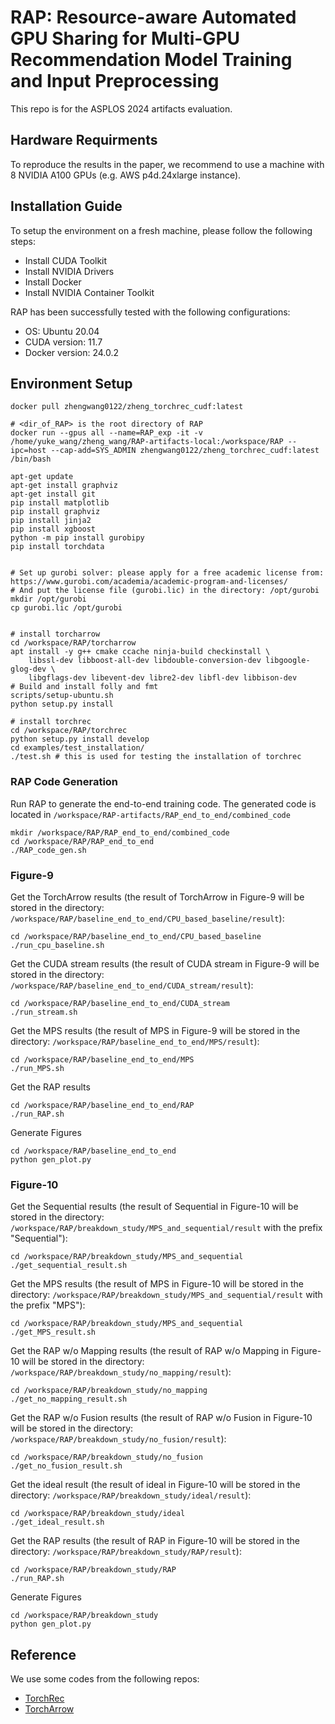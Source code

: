 # RAP: Resource-aware Automated GPU Sharing for Multi-GPU Recommendation Model Training and Input Preprocessing

This repo is for the ASPLOS 2024 artifacts evaluation.

## Hardware Requirments
To reproduce the results in the paper, we recommend to use a machine with 8 NVIDIA A100 GPUs (e.g. AWS p4d.24xlarge instance).

## Installation Guide
To setup the environment on a fresh machine, please follow the following steps:
* Install CUDA Toolkit
* Install NVIDIA Drivers
* Install Docker
* Install NVIDIA Container Toolkit

RAP has been successfully tested with the following configurations:
* OS: Ubuntu 20.04
* CUDA version: 11.7
* Docker version: 24.0.2

## Environment Setup
```
docker pull zhengwang0122/zheng_torchrec_cudf:latest

# <dir_of_RAP> is the root directory of RAP
docker run --gpus all --name=RAP_exp -it -v /home/yuke_wang/zheng_wang/RAP-artifacts-local:/workspace/RAP --ipc=host --cap-add=SYS_ADMIN zhengwang0122/zheng_torchrec_cudf:latest /bin/bash

apt-get update
apt-get install graphviz
apt-get install git 
pip install matplotlib
pip install graphviz
pip install jinja2
pip install xgboost
python -m pip install gurobipy
pip install torchdata


# Set up gurobi solver: please apply for a free academic license from: https://www.gurobi.com/academia/academic-program-and-licenses/
# And put the license file (gurobi.lic) in the directory: /opt/gurobi
mkdir /opt/gurobi
cp gurobi.lic /opt/gurobi


# install torcharrow
cd /workspace/RAP/torcharrow
apt install -y g++ cmake ccache ninja-build checkinstall \
    libssl-dev libboost-all-dev libdouble-conversion-dev libgoogle-glog-dev \
    libgflags-dev libevent-dev libre2-dev libfl-dev libbison-dev
# Build and install folly and fmt
scripts/setup-ubuntu.sh
python setup.py install

# install torchrec
cd /workspace/RAP/torchrec
python setup.py install develop 
cd examples/test_installation/ 
./test.sh # this is used for testing the installation of torchrec
```

### RAP Code Generation
Run RAP to generate the end-to-end training code. The generated code is located in `/workspace/RAP-artifacts/RAP_end_to_end/combined_code`
```
mkdir /workspace/RAP/RAP_end_to_end/combined_code
cd /workspace/RAP/RAP_end_to_end
./RAP_code_gen.sh
```

### Figure-9
Get the TorchArrow results (the result of TorchArrow in Figure-9 will be stored in the directory: `/workspace/RAP/baseline_end_to_end/CPU_based_baseline/result`):
```
cd /workspace/RAP/baseline_end_to_end/CPU_based_baseline
./run_cpu_baseline.sh
```

Get the CUDA stream results (the result of CUDA stream in Figure-9 will be stored in the directory: `/workspace/RAP/baseline_end_to_end/CUDA_stream/result`):
```
cd /workspace/RAP/baseline_end_to_end/CUDA_stream
./run_stream.sh
```

Get the MPS results (the result of MPS in Figure-9 will be stored in the directory: `/workspace/RAP/baseline_end_to_end/MPS/result`):
```
cd /workspace/RAP/baseline_end_to_end/MPS
./run_MPS.sh
```

Get the RAP results
```
cd /workspace/RAP/baseline_end_to_end/RAP
./run_RAP.sh
```

Generate Figures
```
cd /workspace/RAP/baseline_end_to_end
python gen_plot.py
```


### Figure-10
Get the Sequential results (the result of Sequential in Figure-10 will be stored in the directory: `/workspace/RAP/breakdown_study/MPS_and_sequential/result` with the prefix "Sequential"):
```
cd /workspace/RAP/breakdown_study/MPS_and_sequential
./get_sequential_result.sh
```

Get the MPS results (the result of MPS in Figure-10 will be stored in the directory: `/workspace/RAP/breakdown_study/MPS_and_sequential/result` with the prefix "MPS"):
```
cd /workspace/RAP/breakdown_study/MPS_and_sequential
./get_MPS_result.sh
```

Get the RAP w/o Mapping results (the result of RAP w/o Mapping in Figure-10 will be stored in the directory: `/workspace/RAP/breakdown_study/no_mapping/result`):
```
cd /workspace/RAP/breakdown_study/no_mapping
./get_no_mapping_result.sh
```

Get the RAP w/o Fusion results (the result of RAP w/o Fusion in Figure-10 will be stored in the directory: `/workspace/RAP/breakdown_study/no_fusion/result`):
```
cd /workspace/RAP/breakdown_study/no_fusion
./get_no_fusion_result.sh
```

Get the ideal result (the result of ideal in Figure-10 will be stored in the directory: `/workspace/RAP/breakdown_study/ideal/result`):
```
cd /workspace/RAP/breakdown_study/ideal
./get_ideal_result.sh
```

Get the RAP results (the result of RAP in Figure-10 will be stored in the directory: `/workspace/RAP/breakdown_study/RAP/result`):
```
cd /workspace/RAP/breakdown_study/RAP
./run_RAP.sh
```

Generate Figures
```
cd /workspace/RAP/breakdown_study
python gen_plot.py
```


## Reference
We use some codes from the following repos:
* [TorchRec](https://github.com/pytorch/torchrec)
* [TorchArrow](https://github.com/pytorch/torcharrow)
